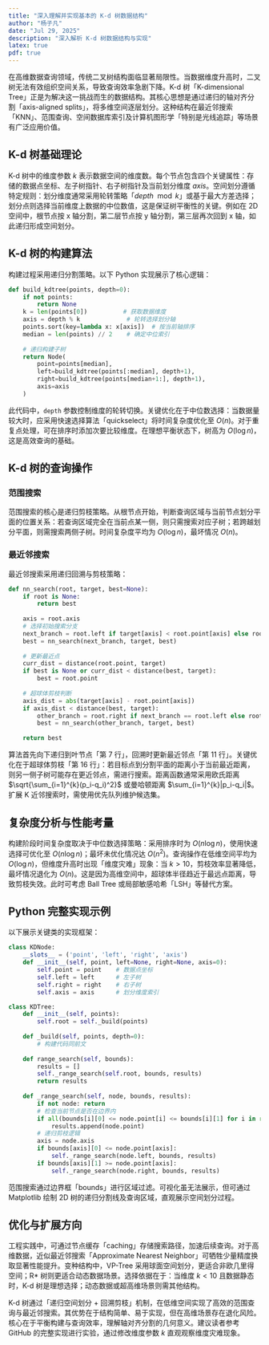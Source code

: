 ```yaml
---
title: "深入理解并实现基本的 K-d 树数据结构"
author: "杨子凡"
date: "Jul 29, 2025"
description: "深入解析 K-d 树数据结构与实现"
latex: true
pdf: true
---
```


在高维数据查询领域，传统二叉树结构面临显著局限性。当数据维度升高时，二叉树无法有效组织空间关系，导致查询效率急剧下降。K-d 树「K-dimensional Tree」正是为解决这一挑战而生的数据结构。其核心思想是通过递归的轴对齐分割「axis-aligned splits」，将多维空间逐层划分。这种结构在最近邻搜索「KNN」、范围查询、空间数据库索引及计算机图形学「特别是光线追踪」等场景有广泛应用价值。

## K-d 树基础理论
K-d 树中的维度参数 $k$ 表示数据空间的维度数。每个节点包含四个关键属性：存储的数据点坐标、左子树指针、右子树指针及当前划分维度 $axis$。空间划分遵循特定规则：划分维度通常采用轮转策略「$depth \mod k$」或基于最大方差选择；划分点则选择当前维度上数据的中位数值，这是保证树平衡性的关键。例如在 2D 空间中，根节点按 x 轴分割，第二层节点按 y 轴分割，第三层再次回到 x 轴，如此递归形成空间划分。

## K-d 树的构建算法
构建过程采用递归分割策略。以下 Python 实现展示了核心逻辑：

```python
def build_kdtree(points, depth=0):
    if not points: 
        return None
    k = len(points[0])          # 获取数据维度
    axis = depth % k             # 轮转选择划分轴
    points.sort(key=lambda x: x[axis])  # 按当前轴排序
    median = len(points) // 2    # 确定中位索引
    
    # 递归构建子树
    return Node(
        point=points[median],
        left=build_kdtree(points[:median], depth+1),
        right=build_kdtree(points[median+1:], depth+1),
        axis=axis
    )
```

此代码中，`depth` 参数控制维度的轮转切换。关键优化在于中位数选择：当数据量较大时，应采用快速选择算法「quickselect」将时间复杂度优化至 $O(n)$。对于重复点处理，可在排序时添加次要比较维度。在理想平衡状态下，树高为 $O(\log n)$，这是高效查询的基础。

## K-d 树的查询操作
### 范围搜索
范围搜索的核心是递归剪枝策略。从根节点开始，判断查询区域与当前节点划分平面的位置关系：若查询区域完全在当前点某一侧，则只需搜索对应子树；若跨越划分平面，则需搜索两侧子树。时间复杂度平均为 $O(\log n)$，最坏情况 $O(n)$。

### 最近邻搜索
最近邻搜索采用递归回溯与剪枝策略：

```python
def nn_search(root, target, best=None):
    if root is None:
        return best
        
    axis = root.axis
    # 选择初始搜索分支
    next_branch = root.left if target[axis] < root.point[axis] else root.right
    best = nn_search(next_branch, target, best)
    
    # 更新最近点
    curr_dist = distance(root.point, target)
    if best is None or curr_dist < distance(best, target):
        best = root.point
        
    # 超球体剪枝判断
    axis_dist = abs(target[axis] - root.point[axis])
    if axis_dist < distance(best, target):
        other_branch = root.right if next_branch == root.left else root.left
        best = nn_search(other_branch, target, best)
        
    return best
```

算法首先向下递归到叶节点「第 7 行」，回溯时更新最近邻点「第 11 行」。关键优化在于超球体剪枝「第 16 行」：若目标点到分割平面的距离小于当前最近距离，则另一侧子树可能存在更近邻点，需进行搜索。距离函数通常采用欧氏距离 $\sqrt{\sum_{i=1}^{k}(p_i-q_i)^2}$ 或曼哈顿距离 $\sum_{i=1}^{k}|p_i-q_i|$。扩展 K 近邻搜索时，需使用优先队列维护候选集。

## 复杂度分析与性能考量
构建阶段时间复杂度取决于中位数选择策略：采用排序时为 $O(n \log n)$，使用快速选择可优化至 $O(n \log n)$；最坏未优化情况达 $O(n^2)$。查询操作在低维空间平均为 $O(\log n)$，但维度升高时出现「维度灾难」现象：当 $k > 10$，剪枝效率显著降低，最坏情况退化为 $O(n)$。这是因为高维空间中，超球体半径趋近于最远点距离，导致剪枝失效。此时可考虑 Ball Tree 或局部敏感哈希「LSH」等替代方案。

## Python 完整实现示例
以下展示关键类的实现框架：

```python
class KDNode:
    __slots__ = ('point', 'left', 'right', 'axis')
    def __init__(self, point, left=None, right=None, axis=0):
        self.point = point    # 数据点坐标
        self.left = left      # 左子树
        self.right = right    # 右子树
        self.axis = axis      # 划分维度索引

class KDTree:
    def __init__(self, points):
        self.root = self._build(points)
    
    def _build(self, points, depth=0):
        # 构建代码同前文
    
    def range_search(self, bounds):
        results = []
        self._range_search(self.root, bounds, results)
        return results
        
    def _range_search(self, node, bounds, results):
        if not node: return
        # 检查当前节点是否在边界内
        if all(bounds[i][0] <= node.point[i] <= bounds[i][1] for i in range(len(bounds))):
            results.append(node.point)
        # 递归剪枝逻辑
        axis = node.axis
        if bounds[axis][0] <= node.point[axis]:
            self._range_search(node.left, bounds, results)
        if bounds[axis][1] >= node.point[axis]:
            self._range_search(node.right, bounds, results)
```

范围搜索通过边界框「bounds」进行区域过滤。可视化虽无法展示，但可通过 Matplotlib 绘制 2D 树的递归分割线及查询区域，直观展示空间划分过程。

## 优化与扩展方向
工程实践中，可通过节点缓存「caching」存储搜索路径，加速后续查询。对于高维数据，近似最近邻搜索「Approximate Nearest Neighbor」可牺牲少量精度换取显著性能提升。变种结构中，VP-Tree 采用球面空间划分，更适合非欧几里得空间；R* 树则更适合动态数据场景。选择依据在于：当维度 $k < 10$ 且数据静态时，K-d 树是理想选择；动态数据或超高维场景则需其他结构。

K-d 树通过「递归空间划分 + 回溯剪枝」机制，在低维空间实现了高效的范围查询与最近邻搜索。其优势在于结构简单、易于实现，但在高维场景存在退化风险。核心在于平衡构建与查询效率，理解轴对齐分割的几何意义。建议读者参考 GitHub 的完整实现进行实验，通过修改维度参数 $k$ 直观观察维度灾难现象。
